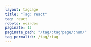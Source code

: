 ```yaml
---
layout: tagpage
title: "Tag: react"
tag: react
robots: noindex
paginate: 10
paginate_path: "/tag/:tag/page/:num/"
tag_permalink: /tag/:tag
---
```

